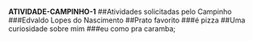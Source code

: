 **ATIVIDADE-CAMPINHO-1**
##Atividades solicitadas pelo Campinho
###Edvaldo Lopes do Nascimento
##Prato favorito 
###é pizza
##Uma curiosidade sobre mim
###eu como pra caramba;
